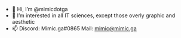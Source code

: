 - 👋 Hi, I’m @mimicdotga
- 👀 I’m interested in all IT sciences, except those overly graphic and aesthetic
- 📫 Discord: Mimic.ga#0865 Mail: mimic@mimic.ga

